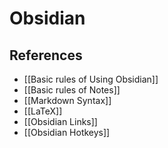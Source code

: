 # Obsidian
## References
- [[Basic rules of Using Obsidian]]
- [[Basic rules of Notes]]
- [[Markdown Syntax]]
- [[LaTeX]]
- [[Obsidian Links]]
- [[Obsidian Hotkeys]]


